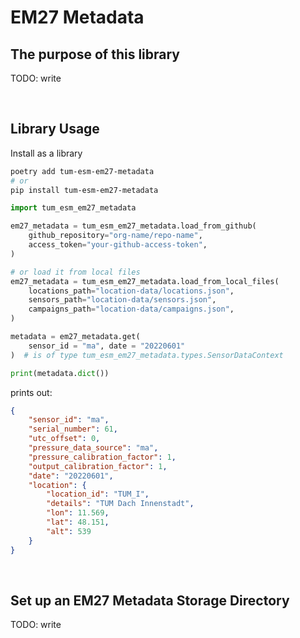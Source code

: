 # EM27 Metadata

## The purpose of this library

TODO: write

<br/>

## Library Usage

Install as a library

```bash
poetry add tum-esm-em27-metadata
# or
pip install tum-esm-em27-metadata
```

```python
import tum_esm_em27_metadata

em27_metadata = tum_esm_em27_metadata.load_from_github(
    github_repository="org-name/repo-name",
    access_token="your-github-access-token",
)

# or load it from local files
em27_metadata = tum_esm_em27_metadata.load_from_local_files(
    locations_path="location-data/locations.json",
    sensors_path="location-data/sensors.json",
    campaigns_path="location-data/campaigns.json",
)

metadata = em27_metadata.get(
    sensor_id = "ma", date = "20220601"
)  # is of type tum_esm_em27_metadata.types.SensorDataContext

print(metadata.dict())
```

prints out:

```json
{
    "sensor_id": "ma",
    "serial_number": 61,
    "utc_offset": 0,
    "pressure_data_source": "ma",
    "pressure_calibration_factor": 1,
    "output_calibration_factor": 1,
    "date": "20220601",
    "location": {
        "location_id": "TUM_I",
        "details": "TUM Dach Innenstadt",
        "lon": 11.569,
        "lat": 48.151,
        "alt": 539
    }
}
```

<br/>

## Set up an EM27 Metadata Storage Directory

TODO: write

